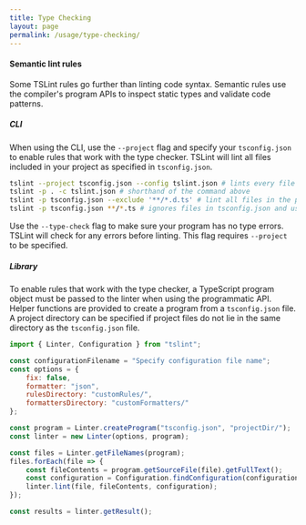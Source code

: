 ```yaml
---
title: Type Checking
layout: page
permalink: /usage/type-checking/
---
```


#### Semantic lint rules

Some TSLint rules go further than linting code syntax. Semantic rules use the compiler's program APIs to inspect static types and validate code patterns.

##### CLI

When using the CLI, use the `--project` flag and specify your `tsconfig.json` to enable rules that work with the type checker. TSLint will lint all files included in your project as specified in `tsconfig.json`.

```sh
tslint --project tsconfig.json --config tslint.json # lints every file in your project
tslint -p . -c tslint.json # shorthand of the command above
tslint -p tsconfig.json --exclude '**/*.d.ts' # lint all files in the project excluding declaration files
tslint -p tsconfig.json **/*.ts # ignores files in tsconfig.json and uses the provided glob instead
```

Use the `--type-check` flag to make sure your program has no type errors. TSLint will check for any errors before linting. This flag requires `--project` to be specified.

##### Library

To enable rules that work with the type checker, a TypeScript program object must be passed to the linter when using the programmatic API. Helper functions are provided to create a program from a `tsconfig.json` file. A project directory can be specified if project files do not lie in the same directory as the `tsconfig.json` file.

```js
import { Linter, Configuration } from "tslint";

const configurationFilename = "Specify configuration file name";
const options = {
    fix: false,
    formatter: "json",
    rulesDirectory: "customRules/",
    formattersDirectory: "customFormatters/"
};

const program = Linter.createProgram("tsconfig.json", "projectDir/");
const linter = new Linter(options, program);

const files = Linter.getFileNames(program);
files.forEach(file => {
    const fileContents = program.getSourceFile(file).getFullText();
    const configuration = Configuration.findConfiguration(configurationFilename, file).results;
    linter.lint(file, fileContents, configuration);
});

const results = linter.getResult();
```

